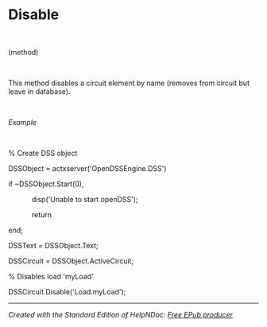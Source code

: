 # Disable

&nbsp;

(method)

&nbsp;

This method disables a circuit element by name (removes from circuit but leave in database).

&nbsp;

*Example*

&nbsp;

% Create DSS object

DSSObject = actxserver('OpenDSSEngine.DSS')

if ~DSSObject.Start(0),

&nbsp; &nbsp; &nbsp; &nbsp; &nbsp; &nbsp; disp('Unable to start openDSS');

&nbsp; &nbsp; &nbsp; &nbsp; &nbsp; &nbsp; return

end;

DSSText = DSSObject.Text;

DSSCircuit = DSSObject.ActiveCircuit;

% Disables load 'myLoad'

DSSCircuit.Disable('Load.myLoad');

***
_Created with the Standard Edition of HelpNDoc: [Free EPub producer](<https://www.helpndoc.com/create-epub-ebooks>)_
